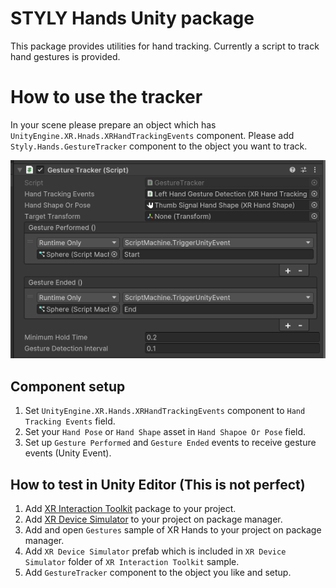 # STYLY Hands Unity package

This package provides utilities for hand tracking. Currently a script to track hand gestures is provided.

# How to use the tracker
In your scene please prepare an object which has `UnityEngine.XR.Hnads.XRHandTrackingEvents` component. Please add `Styly.Hands.GestureTracker` component to the object you want to track.

![GestureTracker](./Screenshots/GestureTacker.png)


## Component setup
1. Set `UnityEngine.XR.Hands.XRHandTrackingEvents` component to `Hand Tracking Events` field.
2. Set your `Hand Pose` or `Hand Shape` asset in `Hand Shapoe Or Pose` field. 
3. Set up `Gesture Performed` and `Gesture Ended` events to receive gesture events (Unity Event).

## How to test in Unity Editor (This is not perfect)
1. Add [XR Interaction Toolkit](https://docs.unity3d.com/Packages/com.unity.xr.interaction.toolkit@3.0/manual/index.html) package to your project.
2. Add [XR Device Simulator](https://docs.unity3d.com/Packages/com.unity.xr.interaction.toolkit@3.0/manual/xr-device-simulator.html) to your project on package manager.
3. Add and open `Gestures` sample of XR Hands to your project on package manager.
4. Add `XR Device Simulator` prefab which is included in `XR Device Simulator` folder of `XR Interaction Toolkit` sample.
5. Add `GestureTracker` component to the object you like and setup.
